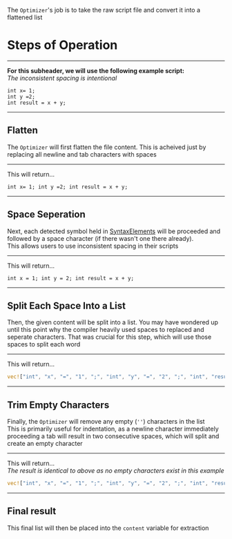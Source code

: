 The `Optimizer`'s job is to take the raw script file and convert it into a flattened list  
  
# Steps of Operation
___
**For this subheader, we will use the following example script:**  
*The inconsistent spacing is intentional*
```custom
int x= 1;
int y =2;
int result = x + y;
```
___
## Flatten
The `Optimizer` will first flatten the file content. This is acheived just by replacing all newline and tab characters with spaces
___
This will return...
```custom
int x= 1; int y =2; int result = x + y;
```
___
## Space Seperation
Next, each detected symbol held in [SyntaxElements](data.rs.md#SyntaxElements) will be proceeded and followed by a space character (if there wasn't one there already).  
This allows users to use inconsistent spacing in their scripts
___
This will return...
```custom
int x = 1; int y = 2; int result = x + y;
```
___
## Split Each Space Into a List
Then, the given content will be split into a list. You may have wondered up until this point why the compiler heavily used spaces to replaced and seperate characters. That was crucial for this step, which will use those spaces to split each word
___
This will return...
```rust
vec!["int", "x", "=", "1", ";", "int", "y", "=", "2", ";", "int", "result", "=", "x", "+", "y", ";",]
```
___
## Trim Empty Characters
Finally, the `Optimizer` will remove any empty (`''`) characters in the list  
This is primarily useful for indentation, as a newline character immediately proceeding a tab will result in two consecutive spaces, which will split and create an empty character
___
This will return...  
*The result is identical to above as no empty characters exist in this example*
```rust
vec!["int", "x", "=", "1", ";", "int", "y", "=", "2", ";", "int", "result", "=", "x", "+", "y", ";",]
```
___
## Final result
This final list will then be placed into the `content` variable for extraction
